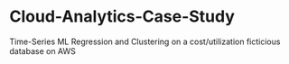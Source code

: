 # Cloud-Analytics-Case-Study
Time-Series ML Regression and Clustering on a cost/utilization ficticious database on AWS
